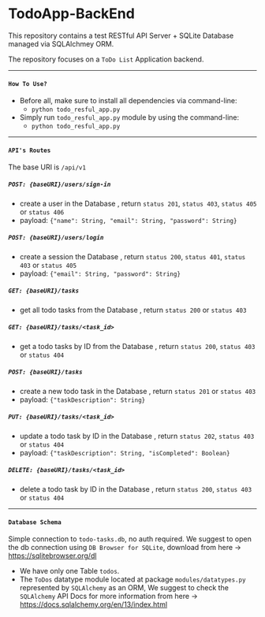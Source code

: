 # TodoApp-BackEnd


This repository contains a test RESTful API Server + SQLite Database managed via SQLAlchmey ORM.

The repository focuses on a `ToDo List` Application backend.

---
#### `How To Use?`

- Before all, make sure to install all dependencies via command-line:
    - `python todo_resful_app.py`
- Simply run `todo_resful_app.py` module by using the command-line:  
    - `python todo_resful_app.py`
        
---
#### `API's Routes`

The base URI is `/api/v1`
##### `POST: {baseURI}/users/sign-in`
- create a user in the Database , return `status 201`, `status 403`, `status 405` or `status 406`
- payload: `{"name": String, "email": String, "password": String}`

##### `POST: {baseURI}/users/login`
- create a session the Database , return `status 200`, `status 401`, `status 403` or `status 405`
- payload: `{"email": String, "password": String}`

##### `GET: {baseURI}/tasks`  
- get all todo tasks from the Database , return `status 200` or `status 403`

##### `GET: {baseURI}/tasks/<task_id>`  
- get a todo tasks by ID from the Database , return `status 200`, `status 403` or `status 404`

##### `POST: {baseURI}/tasks`  
- create a new todo task in the Database , return `status 201` or `status 403`
- payload: `{"taskDescription": String}`

##### `PUT: {baseURI}/tasks/<task_id>`  
- update a todo task by ID in the Database , return `status 202`, `status 403` or `status 404`
- payload: `{"taskDescription": String, "isCompleted": Boolean}`

##### `DELETE: {baseURI}/tasks/<task_id>`  
- delete a todo task by ID in the Database , return `status 200`, `status 403` or `status 404`

---
#### `Database Schema`

Simple connection to `todo-tasks.db`, no auth required.
We suggest to open the db connection using `DB Browser for SQLite`,
download from here -> https://sqlitebrowser.org/dl

- We have only one Table `todos`.
- The `ToDos` datatype module located at package `modules/datatypes.py` represented by `SQLAlchemy` as an ORM,
We suggest to check the `SQLAlchemy` API Docs for more information from here -> https://docs.sqlalchemy.org/en/13/index.html

